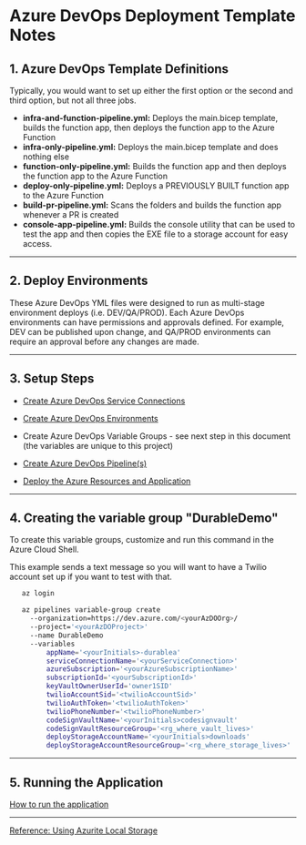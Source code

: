 # Azure DevOps Deployment Template Notes

## 1. Azure DevOps Template Definitions

Typically, you would want to set up either the first option or the second and third option, but not all three jobs.

- **infra-and-function-pipeline.yml:** Deploys the main.bicep template, builds the function app, then deploys the function app to the Azure Function
- **infra-only-pipeline.yml:** Deploys the main.bicep template and does nothing else
- **function-only-pipeline.yml:** Builds the function app and then deploys the function app to the Azure Function
- **deploy-only-pipeline.yml:** Deploys a PREVIOUSLY BUILT function app to the Azure Function
- **build-pr-pipeline.yml:** Scans the folders and builds the function app whenever a PR is created
- **console-app-pipeline.yml:** Builds the console utility that can be used to test the app and then copies the EXE file to a storage account for easy access.

---

## 2. Deploy Environments

These Azure DevOps YML files were designed to run as multi-stage environment deploys (i.e. DEV/QA/PROD). Each Azure DevOps environments can have permissions and approvals defined. For example, DEV can be published upon change, and QA/PROD environments can require an approval before any changes are made.

---

## 3. Setup Steps

- [Create Azure DevOps Service Connections](https://docs.luppes.com/CreateServiceConnections/)

- [Create Azure DevOps Environments](https://docs.luppes.com/CreateDevOpsEnvironments/)

- Create Azure DevOps Variable Groups - see next step in this document (the variables are unique to this project)

- [Create Azure DevOps Pipeline(s)](https://docs.luppes.com/CreateNewPipeline/)

- [Deploy the Azure Resources and Application](./Docs/DeployApplication.md)

---

## 4. Creating the variable group "DurableDemo"

To create this variable groups, customize and run this command in the Azure Cloud Shell.

This example sends a text message so you will want to have a Twilio account set up if you want to test with that.

``` bash
   az login

   az pipelines variable-group create 
     --organization=https://dev.azure.com/<yourAzDOOrg>/ 
     --project='<yourAzDOProject>' 
     --name DurableDemo 
     --variables 
         appName='<yourInitials>-durablea' 
         serviceConnectionName='<yourServiceConnection>' 
         azureSubscription='<yourAzureSubscriptionName>' 
         subscriptionId='<yourSubscriptionId>' 
         keyVaultOwnerUserId='owner1SID'
         twilioAccountSid='<twilioAccountSid>'
         twilioAuthToken='<twilioAuthToken>'
         twilioPhoneNumber='<twilioPhoneNumber>'
         codeSignVaultName='<yourInitials>codesignvault'
         codeSignVaultResourceGroup='<rg_where_vault_lives>'
         deployStorageAccountName='<yourInitials>downloads'
         deployStorageAccountResourceGroup='<rg_where_storage_lives>'
```

---

## 5. Running the Application

[How to run the application](../Docs/RunApplication.md)

---

[Reference: Using Azurite Local Storage](https://learn.microsoft.com/en-us/azure/storage/common/storage-use-azurite?toc=%2Fazure%2Fstorage%2Fblobs%2Ftoc.json&tabs=visual-studio)
